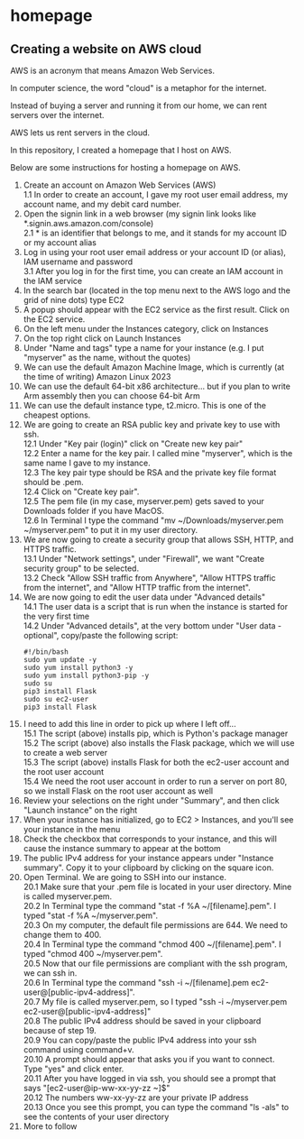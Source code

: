 # homepage

## Creating a website on AWS cloud

AWS is an acronym that means Amazon Web Services.

In computer science, the word "cloud" is a metaphor for the internet.

Instead of buying a server and running it from our home, we can rent servers over the internet.

AWS lets us rent servers in the cloud.

In this repository, I created a homepage that I host on AWS.

Below are some instructions for hosting a homepage on AWS.

1. Create an account on Amazon Web Services (AWS)\
1.1 In order to create an account, I gave my root user email address, my account name, and my debit card number.
2. Open the signin link in a web browser (my signin link looks like *.signin.aws.amazon.com/console)\
2.1 * is an identifier that belongs to me, and it stands for my account ID or my account alias
3. Log in using your root user email address or your account ID (or alias), IAM username and password\
3.1 After you log in for the first time, you can create an IAM account in the IAM service
4. In the search bar (located in the top menu next to the AWS logo and the grid of nine dots) type EC2
5. A popup should appear with the EC2 service as the first result. Click on the EC2 service.
6. On the left menu under the Instances category, click on Instances
7. On the top right click on Launch Instances
8. Under "Name and tags" type a name for your instance (e.g. I put "myserver" as the name, without the quotes)
9. We can use the default Amazon Machine Image, which is currently (at the time of writing) Amazon Linux 2023
10. We can use the default 64-bit x86 architecture... but if you plan to write Arm assembly then you can choose 64-bit Arm
11. We can use the default instance type, t2.micro. This is one of the cheapest options.
12. We are going to create an RSA public key and private key to use with ssh.\
12.1 Under "Key pair (login)" click on "Create new key pair"\
12.2 Enter a name for the key pair. I called mine "myserver", which is the same name I gave to my instance.\
12.3 The key pair type should be RSA and the private key file format should be .pem.\
12.4 Click on "Create key pair".\
12.5 The pem file (in my case, myserver.pem) gets saved to your Downloads folder if you have MacOS.\
12.6 In Terminal I type the command "mv ~/Downloads/myserver.pem ~/myserver.pem" to put it in my user directory.
13. We are now going to create a security group that allows SSH, HTTP, and HTTPS traffic.\
13.1 Under "Network settings", under "Firewall", we want "Create security group" to be selected.\
13.2 Check "Allow SSH traffic from Anywhere", "Allow HTTPS traffic from the internet", and "Allow HTTP traffic from the internet".
14. We are now going to edit the user data under "Advanced details"\
14.1 The user data is a script that is run when the instance is started for the very first time\
14.2 Under "Advanced details", at the very bottom under "User data - optional", copy/paste the following script:
    ```
    #!/bin/bash
    sudo yum update -y
    sudo yum install python3 -y
    sudo yum install python3-pip -y
    sudo su
    pip3 install Flask
    sudo su ec2-user
    pip3 install Flask
15. I need to add this line in order to pick up where I left off...\
15.1 The script (above) installs pip, which is Python's package manager\
15.2 The script (above) also installs the Flask package, which we will use to create a web server\
15.3 The script (above) installs Flask for both the ec2-user account and the root user account\
15.4 We need the root user account in order to run a server on port 80, so we install Flask on the root user account as well
16. Review your selections on the right under "Summary", and then click "Launch instance" on the right
17. When your instance has initialized, go to EC2 > Instances, and you'll see your instance in the menu
18. Check the checkbox that corresponds to your instance, and this will cause the instance summary to appear at the bottom
19. The public IPv4 address for your instance appears under "Instance summary". Copy it to your clipboard by clicking on the square icon.
20. Open Terminal. We are going to SSH into our instance.\
20.1 Make sure that your .pem file is located in your user directory. Mine is called myserver.pem.\
20.2 In Terminal type the command "stat -f %A ~/[filename].pem". I typed "stat -f %A ~/myserver.pem".\
20.3 On my computer, the default file permissions are 644. We need to change them to 400.\
20.4 In Terminal type the command "chmod 400 ~/[filename].pem". I typed "chmod 400 ~/myserver.pem".\
20.5 Now that our file permissions are compliant with the ssh program, we can ssh in.\
20.6 In Terminal type the command "ssh -i ~/[filename].pem ec2-user@[public-ipv4-address]".\
20.7 My file is called myserver.pem, so I typed "ssh -i ~/myserver.pem ec2-user@[public-ipv4-address]"\
20.8 The public IPv4 address should be saved in your clipboard because of step 19.\
20.9 You can copy/paste the public IPv4 address into your ssh command using command+v.\
20.10 A prompt should appear that asks you if you want to connect. Type "yes" and click enter.\
20.11 After you have logged in via ssh, you should see a prompt that says "[ec2-user@ip-ww-xx-yy-zz ~]$"\
20.12 The numbers ww-xx-yy-zz are your private IP address\
20.13 Once you see this prompt, you can type the command "ls -als" to see the contents of your user directory
21. More to follow
